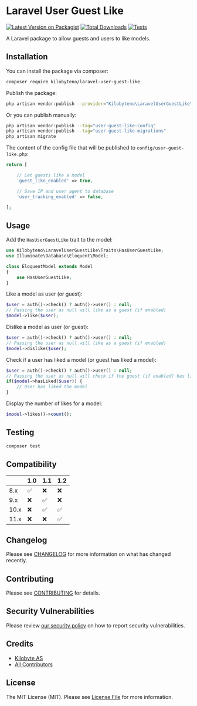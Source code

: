 # Laravel User Guest Like

[![Latest Version on Packagist](https://img.shields.io/packagist/v/kilobyteno/laravel-user-guest-like.svg?style=flat-square)](https://packagist.org/packages/kilobyteno/laravel-user-guest-like)
[![Total Downloads](https://img.shields.io/packagist/dt/kilobyteno/laravel-user-guest-like.svg?style=flat-square)](https://packagist.org/packages/kilobyteno/laravel-user-guest-like)
[![Tests](https://github.com/kilobyteno/laravel-user-guest-like/actions/workflows/run-tests.yml/badge.svg)](https://github.com/kilobyteno/laravel-user-guest-like/actions/workflows/run-tests.yml)

A Laravel package to allow guests and users to like models.

## Installation

You can install the package via composer:

```bash
composer require kilobyteno/laravel-user-guest-like
```

Publish the package:

```bash
php artisan vendor:publish --provider="Kilobyteno\LaravelUserGuestLike\LaravelUserGuestLikeServiceProvider"
```

Or you can publish manually:

```bash
php artisan vendor:publish --tag="user-guest-like-config"
php artisan vendor:publish --tag="user-guest-like-migrations"
php artisan migrate
```

The content of the config file that will be published to `config/user-guest-like.php`:

```php
return [

    // Let guests like a model
    'guest_like_enabled' => true,

    // Save IP and user agent to database
    'user_tracking_enabled' => false,

];
```

## Usage

Add the `HasUserGuestLike` trait to the model:

```php
use Kilobyteno\LaravelUserGuestLike\Traits\HasUserGuestLike;
use Illuminate\Database\Eloquent\Model;

class EloquentModel extends Model
{
    use HasUserGuestLike;
}
```

Like a model as user (or guest):

```php
$user = auth()->check() ? auth()->user() : null;
// Passing the user as null will like as a guest (if enabled)
$model->like($user);
```

Dislike a model as user (or guest):

```php
$user = auth()->check() ? auth()->user() : null;
// Passing the user as null will like as a guest (if enabled)
$model->dislike($user);
```

Check if a user has liked a model (or guest has liked a model):

```php
$user = auth()->check() ? auth()->user() : null;
// Passing the user as null will check if the guest (if enabled) has liked the model
if($model->hasLiked($user)) {
    // User has liked the model
}
```

Display the number of likes for a model:

```php
$model->likes()->count();
```

## Testing

```bash
composer test
```

## Compatibility

|      | 1.0 | 1.1 | 1.2 |
|------|-----|-----|-----|
| 8.x  | ✅   | ❌   | ❌   | 
| 9.x  | ❌   | ✅   | ❌   | 
| 10.x | ❌   | ✅   | ✅   |
| 11.x | ❌   | ❌   | ✅   |

## Changelog

Please see [CHANGELOG](CHANGELOG.md) for more information on what has changed recently.

## Contributing

Please see [CONTRIBUTING](.github/CONTRIBUTING.md) for details.

## Security Vulnerabilities

Please review [our security policy](../../security/policy) on how to report security vulnerabilities.

## Credits

-   [Kilobyte AS](https://github.com/kilobyteno)
-   [All Contributors](../../contributors)

## License

The MIT License (MIT). Please see [License File](LICENSE.md) for more information.
